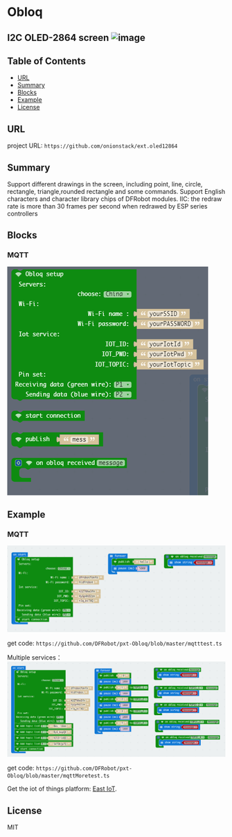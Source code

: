 # Obloq

I2C OLED-2864 screen
![image](https://ws.dfrobot.com.cn/Fi26a6VBXhMdFSPCMfIgbiRLE7l3)
---------------------------------------------------------

## Table of Contents

* [URL](#url)
* [Summary](#summary)
* [Blocks](#blocks)
* [Example](#example)
* [License](#license)

## URL
project URL: ```https://github.com/onionstack/ext.oled12864```

## Summary
Support different drawings in the screen, including point, line, circle, rectangle, triangle,rounded rectangle and some commands.
Support English characters and character library chips of DFRobot modules.
IIC: the redraw rate is more than 30 frames per second when redrawed by ESP series controllers

## Blocks

### MQTT
![image](https://github.com/DFRobot/pxt-Obloq/blob/master/image/MQTT.png)


## Example

### MQTT
![image](https://github.com/DFRobot/pxt-Obloq/blob/master/image/MQTTDemo.png)

get code: ```https://github.com/DFRobot/pxt-Obloq/blob/master/mqtttest.ts```

Multiple services：
![image](https://github.com/DFRobot/pxt-Obloq/blob/master/image/MQTTMoreDemo.png)

get code: ```https://github.com/DFRobot/pxt-Obloq/blob/master/mqttMoretest.ts```

Get the iot of things platform: [East IoT](http://iot.dfrobot.com.cn/).

## License

MIT

